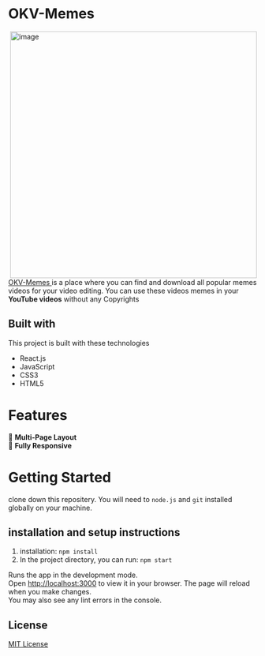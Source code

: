 # OKV-Memes 
<img align="right" width="500" alt="image" src="https://user-images.githubusercontent.com/106578262/203314075-4d1e92bc-92d5-49ab-b5f8-09df113025b9.png">

[OKV-Memes ](https://okvmemes.netlify.app) is a place where you can find and download all popular memes videos for your video editing.
You can use these videos memes in your **YouTube videos** without any Copyrights  




## Built with
This project is built with these technologies 
- React.js
- JavaScript
- CSS3
- HTML5

# Features 
 📖  **Multi-Page Layout** \
 📱  **Fully Responsive**



# Getting Started 
clone down this repositery. You will need to `node.js` and `git` installed globally on your machine.


## installation and setup instructions
1. installation: `npm install`
2. In the project directory, you can run: `npm start`

Runs the app in the development mode.\
Open [http://localhost:3000](http://localhost:3000) to view it in your browser.
The page will reload when you make changes.\
You may also see any lint errors in the console.

## License 
[MIT License](LICENSE)
